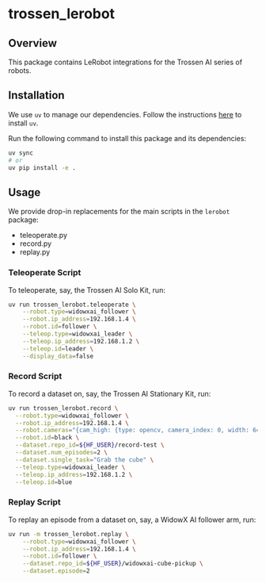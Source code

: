 # trossen_lerobot

## Overview

This package contains LeRobot integrations for the Trossen AI series of robots.

## Installation

We use `uv` to manage our dependencies.
Follow the instructions [here](https://docs.astral.sh/uv/getting-started/installation/) to install `uv`.

Run the following command to install this package and its dependencies:

```bash
uv sync
# or
uv pip install -e .
```

## Usage

We provide drop-in replacements for the main scripts in the `lerobot` package:

* teleoperate.py
* record.py
* replay.py

### Teleoperate Script

To teleoperate, say, the Trossen AI Solo Kit, run:

```bash
uv run trossen_lerobot.teleoperate \
    --robot.type=widowxai_follower \
    --robot.ip_address=192.168.1.4 \
    --robot.id=follower \
    --teleop.type=widowxai_leader \
    --teleop.ip_address=192.168.1.2 \
    --teleop.id=leader \
    --display_data=false
```

### Record Script

To record a dataset on, say, the Trossen AI Stationary Kit, run:

```bash
uv run trossen_lerobot.record \
  --robot.type=widowxai_follower \
  --robot.ip_address=192.168.1.4 \
  --robot.cameras="{cam_high: {type: opencv, camera_index: 0, width: 640, height: 480}}" \
  --robot.id=black \
  --dataset.repo_id=${HF_USER}/record-test \
  --dataset.num_episodes=2 \
  --dataset.single_task="Grab the cube" \
  --teleop.type=widowxai_leader \
  --teleop.ip_address=192.168.1.2 \
  --teleop.id=blue
```

### Replay Script

To replay an episode from a dataset on, say, a WidowX AI follower arm, run:

```bash
uv run -m trossen_lerobot.replay \
    --robot.type=widowxai_follower \
    --robot.ip_address=192.168.1.4 \
    --robot.id=follower \
    --dataset.repo_id=${HF_USER}/widowxai-cube-pickup \
    --dataset.episode=2
```
